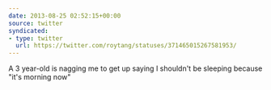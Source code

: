 ```yaml
---
date: 2013-08-25 02:52:15+00:00
source: twitter
syndicated:
- type: twitter
  url: https://twitter.com/roytang/statuses/371465015267581953/
---
```


A 3 year-old is nagging me to get up saying I shouldn't be sleeping because "it's morning now"